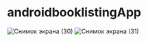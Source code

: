 # androidbooklistingApp
![Снимок экрана (30)](https://user-images.githubusercontent.com/51242971/154742954-8ffdf63f-7c86-4ae4-abda-52179b80a28e.png)
![Снимок экрана (31)](https://user-images.githubusercontent.com/51242971/154742959-1051f917-6976-4528-a429-3af0906d5df1.png)
